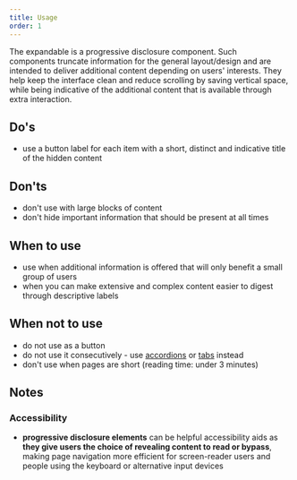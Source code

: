 ```yaml
---
title: Usage
order: 1
---
```

The expandable is a progressive disclosure component. Such components truncate information for the general layout/design and are intended to deliver additional content depending on users' interests. They help keep the interface clean and reduce scrolling by saving vertical space, while being indicative of the additional content that is available through extra interaction.

## Do's

- use a button label for each item with a short, distinct and indicative title of the hidden content

## Don'ts

- don't use with large blocks of content
- don't hide important information that should be present at all times

## When to use

- use when additional information is offered that will only benefit a small group of users
- when you can make extensive and complex content easier to digest through descriptive labels

## When not to use

- do not use as a button
- do not use it consecutively - use [accordions](http://webgate.ec.europa.eu/) or [tabs](http://webgate.ec.europa.eu/) instead
- don't use when pages are short (reading time: under 3 minutes)

## Notes

### Accessibility

- **progressive disclosure elements** can be helpful accessibility aids as **they give users the choice of revealing content to read or bypass**, making page navigation more efficient for screen-reader users and people using the keyboard or alternative input devices
